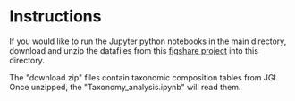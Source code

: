 # Instructions
If you would like to run the Jupyter python notebooks in the main directory, download and unzip the datafiles from this [figshare project](https://figshare.com/projects/Metagenome_functional_clustering/187989) into this directory.

The "download.zip" files contain taxonomic composition tables from JGI. Once unzipped, the "Taxonomy_analysis.ipynb" will read them.

